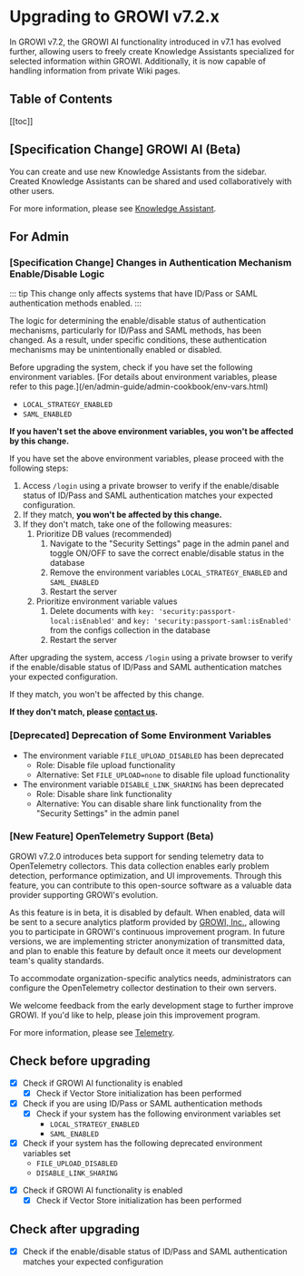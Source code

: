 # Upgrading to GROWI v7.2.x

In GROWI v7.2, the GROWI AI functionality introduced in v7.1 has evolved further, allowing users to freely create Knowledge Assistants specialized for selected information within GROWI.
Additionally, it is now capable of handling information from private Wiki pages.


## Table of Contents

[[toc]]


## [Specification Change] GROWI AI (Beta)

You can create and use new Knowledge Assistants from the sidebar. Created Knowledge Assistants can be shared and used collaboratively with other users.

For more information, please see [Knowledge Assistant](/en/guide/features/ai-knowledge-assistant.html).



## For Admin

### [Specification Change] Changes in Authentication Mechanism Enable/Disable Logic

::: tip
This change only affects systems that have ID/Pass or SAML authentication methods enabled.
:::

The logic for determining the enable/disable status of authentication mechanisms, particularly for ID/Pass and SAML methods, has been changed.
As a result, under specific conditions, these authentication mechanisms may be unintentionally enabled or disabled.

<ContextualBlock context="docs-growi-org">
Before upgrading the system, check if you have set the following environment variables. [For details about environment variables, please refer to this page.](/en/admin-guide/admin-cookbook/env-vars.html)

- `LOCAL_STRATEGY_ENABLED`
- `SAML_ENABLED`

**If you haven't set the above environment variables, you won't be affected by this change.**

If you have set the above environment variables, please proceed with the following steps:

1. Access `/login` using a private browser to verify if the enable/disable status of ID/Pass and SAML authentication matches your expected configuration.
1. If they match, **you won't be affected by this change.**
1. If they don't match, take one of the following measures:
    1. Prioritize DB values (recommended)
        1. Navigate to the "Security Settings" page in the admin panel and toggle ON/OFF to save the correct enable/disable status in the database
        1. Remove the environment variables `LOCAL_STRATEGY_ENABLED` and `SAML_ENABLED`
        1. Restart the server
    1. Prioritize environment variable values
        1. Delete documents with `key: 'security:passport-local:isEnabled'` and `key: 'security:passport-saml:isEnabled'` from the configs collection in the database
        1. Restart the server

</ContextualBlock>

<ContextualBlock context="help-growi-cloud">

After upgrading the system, access `/login` using a private browser to verify if the enable/disable status of ID/Pass and SAML authentication matches your expected configuration.

If they match, you won't be affected by this change.

**If they don't match, please [contact us](https://growi.cloud/contact).**

</ContextualBlock>


<ContextualBlock context="docs-growi-org">

### [Deprecated] Deprecation of Some Environment Variables

- The environment variable `FILE_UPLOAD_DISABLED` has been deprecated
  - Role: Disable file upload functionality
  - Alternative: Set `FILE_UPLOAD=none` to disable file upload functionality
- The environment variable `DISABLE_LINK_SHARING` has been deprecated
  - Role: Disable share link functionality
  - Alternative: You can disable share link functionality from the "Security Settings" in the admin panel

</ContextualBlock>


<ContextualBlock context="docs-growi-org">

### [New Feature] OpenTelemetry Support (Beta)

GROWI v7.2.0 introduces beta support for sending telemetry data to OpenTelemetry collectors.
This data collection enables early problem detection, performance optimization, and UI improvements.
Through this feature, you can contribute to this open-source software as a valuable data provider supporting GROWI's evolution.

As this feature is in beta, it is disabled by default.
When enabled, data will be sent to a secure analytics platform provided by [GROWI, Inc.](https://growi.co.jp),
allowing you to participate in GROWI's continuous improvement program.
In future versions, we are implementing stricter anonymization of transmitted data,
and plan to enable this feature by default once it meets our development team's quality standards.

To accommodate organization-specific analytics needs, administrators can configure the OpenTelemetry collector destination to their own servers.

We welcome feedback from the early development stage to further improve GROWI. If you'd like to help, please join this improvement program.

For more information, please see [Telemetry](/en/admin-guide/admin-cookbook/telemetry.html).

</ContextualBlock>




## Check before upgrading

<ContextualBlock context="docs-growi-org">

- [x] Check if GROWI AI functionality is enabled
  - [x] Check if Vector Store initialization has been performed
- [x] Check if you are using ID/Pass or SAML authentication methods
  - [x] Check if your system has the following environment variables set
    - `LOCAL_STRATEGY_ENABLED`
    - `SAML_ENABLED`
- [x] Check if your system has the following deprecated environment variables set
  - `FILE_UPLOAD_DISABLED`
  - `DISABLE_LINK_SHARING`

</ContextualBlock>

<ContextualBlock context="help-growi-cloud">

- [x] Check if GROWI AI functionality is enabled
  - [x] Check if Vector Store initialization has been performed

</ContextualBlock>

<ContextualBlock context="help-growi-cloud">

## Check after upgrading

- [x] Check if the enable/disable status of ID/Pass and SAML authentication matches your expected configuration

</ContextualBlock>

